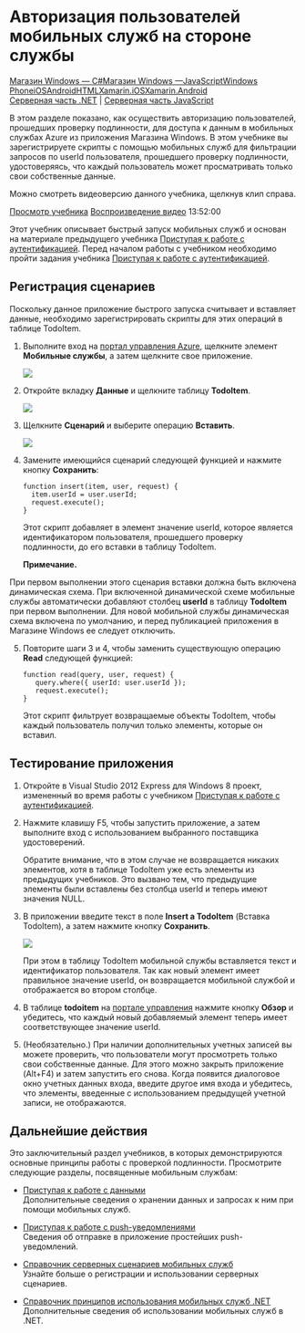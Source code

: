 <properties pageTitle="Service-side authorization (Windows Store) | Mobile Dev Center" metaKeywords="" description="Learn how to authorize users in the JavaScript backend of Azure Mobile Services." metaCanonical="" services="" documentationCenter="Mobile" title="Service-side authorization of Mobile Services users" authors="glenga" solutions="" manager="" editor="" />

<tags ms.service="mobile-services" ms.workload="mobile" ms.tgt_pltfrm="mobile-windows-store" ms.devlang="dotnet" ms.topic="article" ms.date="01/01/1900" ms.author="glenga" />

# Авторизация пользователей мобильных служб на стороне службы

<div class="dev-center-tutorial-selector sublanding"><a href="/ru-ru/documentation/articles/mobile-services-windows-store-dotnet-authorize-users-in-scripts" title="Магазин Windows &mdash; C#" class="current">Магазин Windows &mdash; C#</a><a href="/ru-ru/documentation/articles/mobile-services-windows-store-javascript-authorize-users-in-scripts" title="Магазин Windows &mdash; JavaScript">Магазин Windows &mdash;JavaScript</a><a href="/ru-ru/documentation/articles/mobile-services-windows-phone-authorize-users-in-scripts" title="Windows Phone">Windows Phone</a><a href="/ru-ru/documentation/articles/mobile-services-ios-authorize-users-in-scripts" title="iOS">iOS</a><a href="/ru-ru/documentation/articles/mobile-services-android-authorize-users-in-scripts" title="Android">Android</a><a href="/ru-ru/documentation/articles/mobile-services-html-authorize-users-in-scripts" title="HTML">HTML</a><a href="/ru-ru/documentation/articles/partner-xamarin-mobile-services-ios-authorize-users-in-scripts" title="Xamarin.iOS">Xamarin.iOS</a><a href="/ru-ru/documentation/articles/partner-xamarin-mobile-services-android-authorize-users-in-scripts" title="Xamarin.Android">Xamarin.Android</a></div>

<div class="dev-center-tutorial-subselector"><a href="/ru-ru/documentation/articles/mobile-services-dotnet-backend-windows-store-dotnet-authorize-users-in-scripts/" title="Серверная часть .NET">Серверная часть .NET</a> | <a href="/ru-ru/documentation/articles/mobile-services-windows-store-dotnet-authorize-users-in-scripts/"  title="Серверная часть JavaScript" class="current">Серверная часть JavaScript</a></div>

<div class="dev-onpage-video-clear clearfix">
<div class="dev-onpage-left-content">
<p>В этом разделе показано, как осуществить авторизацию пользователей, прошедших проверку подлинности, для доступа к данным в мобильных службах Azure из приложения Магазина Windows. В этом учебнике вы зарегистрируете скрипты с помощью мобильных служб для фильтрации запросов по userId пользователя, прошедшего проверку подлинности, удостоверяясь, что каждый пользователь может просматривать только свои собственные данные.</p>
<p>Можно смотреть видеоверсию данного учебника, щелкнув клип справа.</p>
</div>

<div class="dev-onpage-video-wrapper"><a href="http://channel9.msdn.com/Series/Windows-Azure-Mobile-Services/Windows-Store-app-Authenticate-and-Authorize-users-with-Server-Scripts-in-Windows-Azure-Mobile-Servi" target="_blank" class="label">Просмотр учебника</a> <a style="background-image: url('/media/devcenter/mobile/videos/authorize-users-with-scripts-windows-store-180x120.png') !important;" href="http://channel9.msdn.com/Series/Windows-Azure-Mobile-Services/Windows-Store-app-Authenticate-and-Authorize-users-with-Server-Scripts-in-Windows-Azure-Mobile-Servi" target="_blank" class="dev-onpage-video"><span class="icon">Воспроизведение видео</span></a> <span class="time">13:52:00</span></div>

</div>

Этот учебник описывает быстрый запуск мобильных служб и основан на материале предыдущего учебника [Приступая к работе с аутентификацией][Приступая к работе с аутентификацией]. Перед началом работы с учебником необходимо пройти задания учебника [Приступая к работе с аутентификацией][Приступая к работе с аутентификацией].

## <a name="register-scripts"></a>Регистрация сценариев

Поскольку данное приложение быстрого запуска считывает и вставляет данные, необходимо зарегистрировать скрипты для этих операций в таблице TodoItem.

1.  Выполните вход на [портал управления Azure][портал управления Azure], щелкните элемент **Мобильные службы**, а затем щелкните свое приложение.

    ![][0]

2.  Откройте вкладку **Данные** и щелкните таблицу **TodoItem**.

    ![][1]

3.  Щелкните **Сценарий** и выберите операцию **Вставить**.

    ![][2]

4.  Замените имеющийся сценарий следующей функцией и нажмите кнопку **Сохранить**:

        function insert(item, user, request) {
          item.userId = user.userId;    
          request.execute();
        }

    Этот скрипт добавляет в элемент значение userId, которое является идентификатором пользователя, прошедшего проверку подлинности, до его вставки в таблицу TodoItem.

    <div class="dev-callout"><b>Примечание.</b>
<p>При первом выполнении этого сценария вставки должна быть включена динамическая схема. При включенной динамической схеме мобильные службы автоматически добавляют столбец <strong>userId</strong> в таблицу <strong>TodoItem</strong> при первом выполнении. Для новой мобильной службы динамическая схема включена по умолчанию, и перед публикацией приложения в Магазине Windows ее следует отключить.</p>
</div>

5.  Повторите шаги 3 и 4, чтобы заменить существующую операцию **Read** следующей функцией:

        function read(query, user, request) {
           query.where({ userId: user.userId });    
           request.execute();
        }

    Этот скрипт фильтрует возвращаемые объекты TodoItem, чтобы каждый пользователь получил только элементы, которые он вставил.

## Тестирование приложения

1.  Откройте в Visual Studio 2012 Express для Windows 8 проект, измененный во время работы с учебником [Приступая к работе с аутентификацией][Приступая к работе с аутентификацией].

2.  Нажмите клавишу F5, чтобы запустить приложение, а затем выполните вход с использованием выбранного поставщика удостоверений.

    Обратите внимание, что в этом случае не возвращается никаких элементов, хотя в таблице TodoItem уже есть элементы из предыдущих учебников. Это вызвано тем, что предыдущие элементы были вставлены без столбца userId и теперь имеют значения NULL.

3.  В приложении введите текст в поле **Insert a TodoItem** (Вставка TodoItem), а затем нажмите кнопку **Сохранить**.

    ![][3]

    При этом в таблицу TodoItem мобильной службы вставляется текст и идентификатор пользователя. Так как новый элемент имеет правильное значение userId, он возвращается мобильной службой и отображается во втором столбце.

4.  В таблице **todoitem** на [портале управления][портал управления Azure] нажмите кнопку **Обзор** и убедитесь, что каждый новый добавляемый элемент теперь имеет соответствующее значение userId.

5.  (Необязательно.) При наличии дополнительных учетных записей вы можете проверить, что пользователи могут просмотреть только свои собственные данные. Для этого можно закрыть приложение (Alt+F4) и затем запустить его снова. Когда появится диалоговое окно учетных данных входа, введите другое имя входа и убедитесь, что элементы, введенные с использованием предыдущей учетной записи, не отображаются.

## Дальнейшие действия

Это заключительный раздел учебников, в которых демонстрируются основные принципы работы с проверкой подлинности. Просмотрите следующие разделы, посвященные мобильным службам:

-   [Приступая к работе с данными][Приступая к работе с данными]
    <br/>Дополнительные сведения о хранении данных и запросах к ним при помощи мобильных служб.

-   [Приступая к работе с push-уведомлениями][Приступая к работе с push-уведомлениями]
    <br/>Сведения об отправке в приложение простейших push-уведомлений.

-   [Справочник серверных сценариев мобильных служб][Справочник серверных сценариев мобильных служб]
    <br/>Узнайте больше о регистрации и использовании серверных сценариев.

-   [Справочник принципов использования мобильных служб .NET][Справочник принципов использования мобильных служб .NET]
    <br/>Дополнительные сведения об использовании мобильных служб в .NET.





  [Приступая к работе с аутентификацией]: /ru-ru/develop/mobile/tutorials/get-started-with-users-dotnet
  [портал управления Azure]: https://manage.windowsazure.com/
  [0]: ./media/mobile-services-windows-store-dotnet-authorize-users-in-scripts/mobile-services-selection.png
  [1]: ./media/mobile-services-windows-store-dotnet-authorize-users-in-scripts/mobile-portal-data-tables.png
  [2]: ./media/mobile-services-windows-store-dotnet-authorize-users-in-scripts/mobile-insert-script-users.png
  [3]: ./media/mobile-services-windows-store-dotnet-authorize-users-in-scripts/mobile-quickstart-startup.png
  [Приступая к работе с данными]: /ru-ru/documentation/articles/mobile-services-windows-store-dotnet-get-started-data/
  [Приступая к работе с push-уведомлениями]: /ru-ru/develop/mobile/tutorials/get-started-with-push-dotnet
  [Справочник серверных сценариев мобильных служб]: http://go.microsoft.com/fwlink/?LinkId=262293
  [Справочник принципов использования мобильных служб .NET]: /ru-ru/develop/mobile/how-to-guides/work-with-net-client-library
